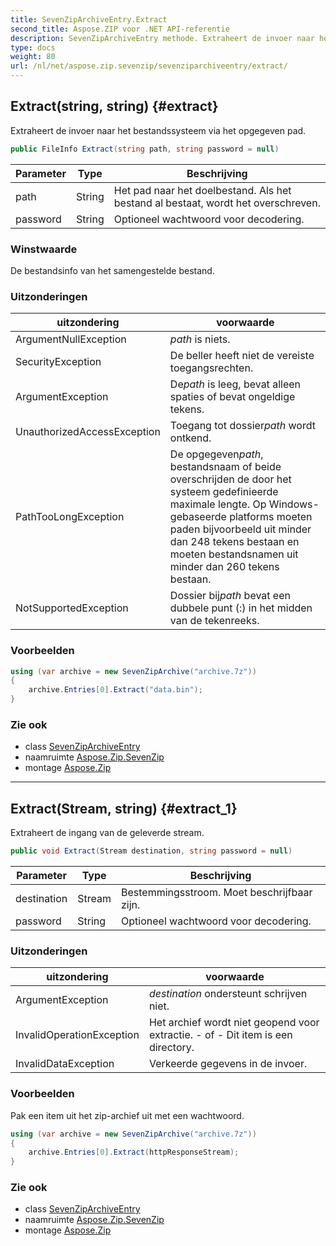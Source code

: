 ```yaml
---
title: SevenZipArchiveEntry.Extract
second_title: Aspose.ZIP voor .NET API-referentie
description: SevenZipArchiveEntry methode. Extraheert de invoer naar het bestandssysteem via het opgegeven pad.
type: docs
weight: 80
url: /nl/net/aspose.zip.sevenzip/sevenziparchiveentry/extract/
---
```

## Extract(string, string) {#extract}

Extraheert de invoer naar het bestandssysteem via het opgegeven pad.

```csharp
public FileInfo Extract(string path, string password = null)
```

| Parameter | Type | Beschrijving |
| --- | --- | --- |
| path | String | Het pad naar het doelbestand. Als het bestand al bestaat, wordt het overschreven. |
| password | String | Optioneel wachtwoord voor decodering. |

### Winstwaarde

De bestandsinfo van het samengestelde bestand.

### Uitzonderingen

| uitzondering | voorwaarde |
| --- | --- |
| ArgumentNullException | *path* is niets. |
| SecurityException | De beller heeft niet de vereiste toegangsrechten. |
| ArgumentException | De*path* is leeg, bevat alleen spaties of bevat ongeldige tekens. |
| UnauthorizedAccessException | Toegang tot dossier*path* wordt ontkend. |
| PathTooLongException | De opgegeven*path*, bestandsnaam of beide overschrijden de door het systeem gedefinieerde maximale lengte. Op Windows-gebaseerde platforms moeten paden bijvoorbeeld uit minder dan 248 tekens bestaan en moeten bestandsnamen uit minder dan 260 tekens bestaan. |
| NotSupportedException | Dossier bij*path* bevat een dubbele punt (:) in het midden van de tekenreeks. |

### Voorbeelden

```csharp
using (var archive = new SevenZipArchive("archive.7z"))
{
    archive.Entries[0].Extract("data.bin");
}
```

### Zie ook

* class [SevenZipArchiveEntry](../)
* naamruimte [Aspose.Zip.SevenZip](../../sevenziparchiveentry/)
* montage [Aspose.Zip](../../../)

---

## Extract(Stream, string) {#extract_1}

Extraheert de ingang van de geleverde stream.

```csharp
public void Extract(Stream destination, string password = null)
```

| Parameter | Type | Beschrijving |
| --- | --- | --- |
| destination | Stream | Bestemmingsstroom. Moet beschrijfbaar zijn. |
| password | String | Optioneel wachtwoord voor decodering. |

### Uitzonderingen

| uitzondering | voorwaarde |
| --- | --- |
| ArgumentException | *destination* ondersteunt schrijven niet. |
| InvalidOperationException | Het archief wordt niet geopend voor extractie. - of - Dit item is een directory. |
| InvalidDataException | Verkeerde gegevens in de invoer. |

### Voorbeelden

Pak een item uit het zip-archief uit met een wachtwoord.

```csharp
using (var archive = new SevenZipArchive("archive.7z"))
{
    archive.Entries[0].Extract(httpResponseStream);
}
```

### Zie ook

* class [SevenZipArchiveEntry](../)
* naamruimte [Aspose.Zip.SevenZip](../../sevenziparchiveentry/)
* montage [Aspose.Zip](../../../)


